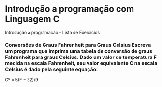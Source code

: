# Introdução a programação com Linguagem C

Introdução à programacão - Lista de Exercicios

<h3>Conversões de Graus Fahrenheit para Graus Celsius
Escreva um programa que imprima uma tabela de conversão de graus Fahrenheit para graus Celsius. Dado
um valor de temperatura F medida na escala Fahrenheit, seu valor equivalente C na escala Celsius é dado
pela seguinte equação:</h3>

Cº = 5(F − 32)/9
